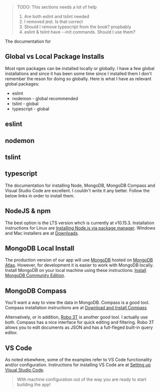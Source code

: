 > TODO: This sections needs a lot of help
> 1. Are both eslint and tslint needed
> 2. I removed jest. Is that correct
> 3. Should I remove typescript from the book? propbably
> 4. eslint & tslint have --init commands. Should I use them?

The documentation for

## Global vs Local Package Installs
Most npm packages can be installed locally or globally. I have a few global installations and since it has been some time since I installed them I don't remember the reson for doing so globally. Here is what I have as relevant global packages:

- eslint
- nodemon - global recommended
- tslint - global
- typescript - global

## eslint
## nodemon
## tslint
## typescript


The documentation for installing Node, MongoDB, MongoDB Compass and Visual Studio Code are excellent. I couldn't write it any better. Follow the below links in order to install them.

## NodeJS & npm
The best option is the LTS version whch is currently at v10.15.3. Installation instructions for Linux are [Installing Node.js via package manager](https://nodejs.org/en/download/package-manager/). Windows and Mac installers are at [Downloads](https://nodejs.org/en/download/).

## MongoDB Local Install
The production version of our app will use [MongoDB](https://mongodb.com) hosted on [MongoDB Atlas](https://www.mongodb.com/cloud/atlas). However, for development it is easier to work with MongoDB locally. Install MongoDB on your local machine using these instructions: [Install MongoDB Community Edition](https://docs.mongodb.com/manual/administration/install-community/).

## MongoDB Compass
You'll want a way to view the data in MongoDB. Compass is a good tool. Compass installation instructions are at [Download and Install Compass](https://docs.mongodb.com/compass/master/install/)

Alternatively, or in addition, [Robo 3T](https://robomongo.org/) is another good tool. I actually use both. Compass has a nice interface for quick editing and filtering. Robo 3T allows you to edit documents as JSON and has a full-fleged built-in query editor.


## VS Code
As noted elsewhere, some of the examples refer to VS Code functionality and/or configuration. Instructions for installing VS Code are at [Setting up Visual Studio Code](https://code.visualstudio.com/Docs/setup/setup-overview).


> With machine configuration out of the way you are ready to start building the app!

